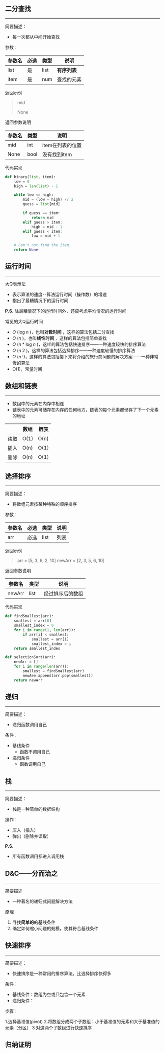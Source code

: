 ## 二分查找

------

简要描述：

- 每一次都从中间开始查找

参数：

| 参数名 | 必选 | 类型 | 说明         |
| ------ | ---- | ---- | ------------ |
| list   | 是   | list | **有序列表** |
| item   | 是   | num  | 查找的元素   |

返回示例

> mid
>
> None

返回参数说明

| 参数名 | 类型 | 说明             |
| ------ | ---- | ---------------- |
| mid    | int  | item在列表的位置 |
| None   | bool | 没有找到item     |

代码实现

```python
def binary(list, item):
    low = 0
    high = len(list) - 1

    while low <= high:
        mid = (low + high) // 2
        guess = list[mid]

        if guess == item:
            return mid
        elif guess > item:
            high = mid - 1
        elif guess < item:
            low = mid + 1
    
    # Can't not find the item.
    return None
```

## 运行时间

------

大Q表示法

- 表示算法的速度--算法运行时间（操作数）的增速
- 指出了最糟情况下的运行时间

**P.S.** 除最糟情况下的运行时间外，还应考虑平均情况的运行时间

常见的大Q运行时间

- *O* (log *n* )，也叫**对数时间** ，这样的算法包括二分查找
- *O* (*n* )，也叫**线性时间** ，这样的算法包括简单查找
- *O* (*n* * log *n* )，这样的算法包括快速排序——一种速度较快的排序算法
- *O* (*n* 2 )，这样的算法包括选择排序——一种速度较慢的排序算法
- *O* (*n* !)，这样的算法包括接下来将介绍的旅行商问题的解决方案——一种非常慢的算法
- O(1)，常量时间

## 数组和链表

------

- 数组中的元素在内存中相连
- 链表中的元素可储存在内存的任何地方，链表的每个元素都储存了下一个元素的地址

|      | 数组 | 链表 |
| ---- | ---- | ---- |
| 读取 | O(1) | O(n) |
| 插入 | O(n) | O(1) |
| 删除 | O(n) | O(1) |

## 选择排序

-------

简要描述：

- 将数组元素按某种特殊的顺序排序

参数：

| 参数名 | 必选 | 类型 | 说明 |
| ------ | ---- | ---- | ---- |
| arr    | 必选 | list | 列表 |

返回示例

> arr = [5, 3, 6, 2, 10]
> newArr = [2, 3, 5, 6, 10]

返回参数说明

| 参数名 | 类型 | 说明             |
| ------ | ---- | ---------------- |
| newArr | list | 经过排序后的数组 |

代码实现

```python
def findSmallest(arr):
    smallest = arr[0]
    smallest_index = 0
    for i in range(1, len(arr)):
        if arr[i] < smallest:
            smallest = arr[i]
            smallest_index = i
    return smallest_index
```

```python
def selectionSort(arr):
    newArr = []
    for i in range(len(arr)):
        smallest = findSmallest(arr)
        newAee.append(arr.pop(smallest))
    return newArr
```

## 递归

------

简要描述：

- 递归函数调用自己

条件：

- 基线条件
  - 函数不调用自己
- 递归条件
  - 函数调用自己

## 栈

------

简要描述：

- 栈是一种简单的数据结构

操作：

- 压入（插入）
- 弹出（删除并读取）

**P.S.**

- 所有函数调用都进入调用栈

## D&C——分而治之

------

简要描述

- 一种著名的递归式问题解决方法

原理

1. 寻找**简单的**的基线条件
2. 确定如何缩小问题的规模，使其符合基线条件

## 快速排序

------

简要描述：

- 快速排序是一种常用的排序算法，比选择排序快得多

条件：

- 基线条件：数组为空或只包含一个元素
- 递归条件：

步骤：

1.选择基准值(pivot)
2.将数组分成两个子数组：小于基准值的元素和大于基准值的元素（分区）
3.对这两个子数组进行快速排序

## 归纳证明

